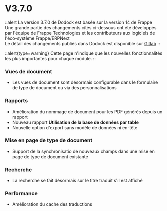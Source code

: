 # V3.7.0

::alert
La version 3.7.0 de Dodock est basée sur la version 14 de Frappe  
Une grande partie des changements cités ci-dessous ont été développés par l'équipe de Frappe Technologies et les contributeurs aux logiciels de l'éco-système Frappe/ERPNext  
Le détail des changements publiés dans Dodock est disponible sur [Gitlab](https://gitlab.com/dokos/dodock/-/releases/v3.7.0)
::

::alert{type=warning}
Cette page n'indique que les nouvelles fonctionnalités les plus importantes pour chaque module.
::

### Vues de document

- Les vues de document sont désormais configurable dans le formulaire de type de document ou via des personnalisations


### Rapports

- Amélioration du nommage de document pour les PDF générés depuis un rapport
- Nouveau rapport **Utilisation de la base de données par table**
- Nouvelle option d'export sans modèle de données ni en-tête


### Mise en page de type de document

- Support de la synchronisatio de nouveaux champs dans une mise en page de type de document existante


### Recherche

- La recherche se fait désormais sur le titre traduit s'il est affiché


### Performance

- Amélioration du cache des traductions